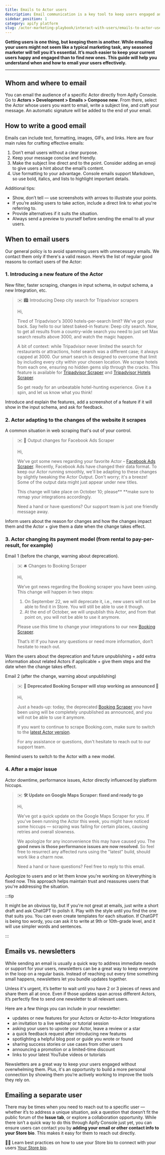 ```yaml
---
title: Emails to Actor users
description: Email communication is a key tool to keep users engaged and satisfied. Learn when and how to email your users effectively to build loyalty and strengthen relationships with this practical guide.
sidebar_position: 1
category: apify platform
slug: /actor-marketing-playbook/interact-with-users/emails-to-actor-users
---
```


**Getting users is one thing, but keeping them is another. While emailing your users might not seem like a typical marketing task, any seasoned marketer will tell you it’s essential. It’s much easier to keep your current users happy and engaged than to find new ones. This guide will help you understand when and how to email your users effectively.**

---

## Whom and where to email

You can email the audience of a specific Actor directly from Apify Console. Go to **Actors > Development > Emails > Compose new**. From there, select the Actor whose users you want to email, write a subject line, and craft your message. An automatic signature will be added to the end of your email.

## How to write a good email

Emails can include text, formatting, images, GIFs, and links. Here are four main rules for crafting effective emails:

1. Don’t email users without a clear purpose.
2. Keep your message concise and friendly.
3. Make the subject line direct and to the point. Consider adding an emoji to give users a hint about the email’s content.
4. Use formatting to your advantage. Console emails support Markdown, so use bold, italics, and lists to highlight important details.

Additional tips:

- Show, don’t tell — use screenshots with arrows to illustrate your points.
- If you’re asking users to take action, include a direct link to what you're referring to.
- Provide alternatives if it suits the situation.
- Always send a preview to yourself before sending the email to all your users.

## When to email users

Our general policy is to avoid spamming users with unnecessary emails. We contact them only if there's a valid reason. Here’s the list of regular good reasons to contact users of the Actor:

### 1. Introducing a new feature of the Actor

New filter, faster scraping, changes in input schema, in output schema, a new Integration, etc.

>✉️ 🏙️ Introducing Deep city search for Tripadvisor scrapers
>
>Hi,
>
>Tired of Tripadvisor's 3000 hotels-per-search limit? We've got your back. Say hello to our latest baked-in feature: Deep city search. Now, to get all results from a country-wide search you need to just set Max search results above 3000, and watch the magic happen.
>
>A bit of context: while Tripadvisor never limited the search for restaurants or attractions, hotel search was a different case; it always capped at 3000. Our smart search is designed to overcome that limit by including every city within your chosen location. We scrape hotels from each one, ensuring no hidden gems slip through the cracks. This feature is available for [Tripadvisor Scraper](https://console.apify.com/actors/dbEyMBriog95Fv8CW/console) and [Tripadvisor Hotels Scraper](https://console.apify.com/actors/qx7G70MC4WBE273SM/console).
>
>So get ready for an unbeatable hotel-hunting experience. Give it a spin, and let us know what you think!

Introduce and explain the features, add a screenshot of a feature if it will show in the input schema, and ask for feedback.

### 2. Actor adapting to the changes of the website it scrapes

A common situation in web scraping that's out of your control.

>✉️ 📣 Output changes for Facebook Ads Scraper
>
>Hi,
>
>We've got some news regarding your favorite Actor – [Facebook Ads Scraper](https://console.apify.com/actors/JJghSZmShuco4j9gJ/console). Recently, Facebook Ads have changed their data format. To keep our Actor running smoothly, we'll be adapting to these changes by slightly tweaking the Actor Output. Don't worry; it's a breeze! Some of the output data might just appear under new titles.
>
>This change will take place on October 10; please** **make sure to remap your integrations accordingly.
>
>Need a hand or have questions? Our support team is just one friendly message away.

Inform users about the reason for changes and how the changes impact them and the Actor + give them a date when the change takes effect.

### 3. Actor changing its payment model (from rental to pay-per-result, for example)

Email 1 (before the change, warning about deprecation).

>✉️ 🛎 Changes to Booking Scraper
>
>Hi,
>
>We’ve got news regarding the Booking scraper you have been using. This change will happen in two steps:
>
>1. On September 22, we will deprecate it, i.e., new users will not be able to find it in Store. You will still be able to use it though.
>2. At the end of October, we will unpublish this Actor, and from that point on, you will not be able to use it anymore.
>
>Please use this time to change your integrations to our new [Booking Scraper](https://apify.com/voyager/booking-scraper).
>
>That’s it! If you have any questions or need more information, don’t hesitate to reach out.

Warn the users about the deprecation and future unpublishing + add extra information about related Actors if applicable + give them steps and the date when the change takes effect.

Email 2 (after the change, warning about unpublishing)

>✉️ **📢 Deprecated Booking Scraper will stop working as announced 📢**
>
>Hi,
>
>Just a heads-up: today, the deprecated [Booking Scraper](https://console.apify.com/actors/5T5NTHWpvetjeRo3i/console) you have been using will be completely unpublished as announced, and you will not be able to use it anymore.
>
>If you want to continue to scrape Booking.com, make sure to switch to the [latest Actor version](https://apify.com/voyager/booking-scraper).
>
>For any assistance or questions, don't hesitate to reach out to our support team.

Remind users to switch to the Actor with a new model.

### 4. After a major issue

Actor downtime, performance issues, Actor directly influenced by platform hiccups.

>✉️ **🛠️ Update on Google Maps Scraper: fixed and ready to go**
>
>Hi,
>
>We've got a quick update on the Google Maps Scraper for you. If you've been running the Actor this week, you might have noticed some hiccups — scraping was failing for certain places, causing retries and overall slowness.
>
>We apologize for any inconvenience this may have caused you. The **good news is those performance issues are now resolved**. So feel free to resurrect any affected runs using the "latest" build, should work like a charm now.
>
>Need a hand or have questions? Feel free to reply to this email.

Apologize to users and or let them know you're working on it/everything is fixed now. This approach helps maintain trust and reassures users that you're addressing the situation.

:::tip

It might be an obvious tip, but If you're not great at emails, just write a short draft and ask ChatGPT to polish it. Play with the style until you find the one that suits you. You can even create templates for each situation. If ChatGPT is being too wordy, you can ask it to write at 9th or 10th-grade level, and it will use simpler words and sentences.

:::

## Emails vs. newsletters

While sending an email is usually a quick way to address immediate needs or support for your users, newsletters can be a great way to keep everyone in the loop on a regular basis. Instead of reaching out every time something small happens, newsletters let you bundle updates together.

Unless it's urgent, it’s better to wait until you have 2 or 3 pieces of news and share them all at once. Even if those updates span across different Actors, it’s perfectly fine to send one newsletter to all relevant users.

Here are a few things you can include in your newsletter:

- updates or new features for your Actors or Actor-to-Actor Integrations
- an invitation to a live webinar or tutorial session
- asking your users to upvote your Actor, leave a review or a star
- a quick feedback request after introducing new features
- spotlighting a helpful blog post or guide you wrote or found
- sharing success stories or use cases from other users
- announcing a promotion or a limited-time discount
- links to your latest YouTube videos or tutorials

Newsletters are a great way to keep your users engaged without overwhelming them. Plus, it's an opportunity to build a more personal connection by showing them you’re actively working to improve the tools they rely on.

## Emailing a separate user

There may be times when you need to reach out to a specific user — whether it’s to address a unique situation, ask a question that doesn’t fit the public forum of the **Issue tab**, or explore a collaboration opportunity. While there isn’t a quick way to do this through Apify Console just yet, you can ensure users can contact you by **adding your email or other contact info to your Store bio**. This makes it easy for them to reach out directly.

✍🏻 Learn best practices on how to use your Store bio to connect with your users [Your Store bio](/academy/actor-marketing-playbook/interact-with-users/your-store-bio).
